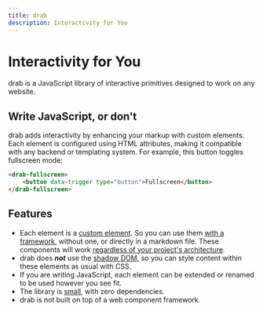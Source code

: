 ```yaml
---
title: drab
description: Interactivity for You
---
```


# Interactivity for You

drab is a JavaScript library of interactive primitives designed to work on any website.

## Write JavaScript, or don't

drab adds interactivity by enhancing your markup with custom elements. Each element is configured using HTML attributes, making it compatible with any backend or templating system. For example, this button toggles fullscreen mode:

```html
<drab-fullscreen>
	<button data-trigger type="button">Fullscreen</button>
</drab-fullscreen>
```

## Features

- Each element is a [custom element](https://developer.mozilla.org/en-US/docs/Web/API/Web_components/Using_custom_elements). So you can use them [with a framework](/getting-started/#frameworks), without one, or directly in a markdown file. These components will work [regardless of your project's architecture](https://jakelazaroff.com/words/web-components-will-outlive-your-javascript-framework/).
- drab does **_not_** use the [shadow DOM](https://developer.mozilla.org/en-US/docs/Web/API/Web_components/Using_shadow_DOM), so you can style content within these elements as usual with CSS.
- If you are writing JavaScript, each element can be extended or renamed to be used however you see fit.
- The library is [small](https://bundlephobia.com/package/drab), with zero dependencies.
- drab is not built on top of a web component framework.
